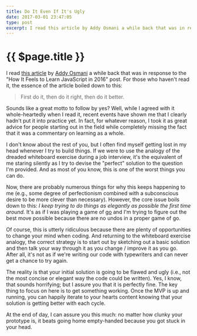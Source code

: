 ```yaml
---
title: Do It Even If It's Ugly
date: 2017-03-01 23:47:05
type: post
excerpt: I read this article by Addy Osmani a while back that was in response to the "How It Feels to Learn JavaScript in 2016" post. For those who have not read it, the essence of the article boiled down to this
---
```


# {{ $page.title }}

I read [this article](https://medium.com/@addyosmani/totally-get-your-frustration-ea11adf237e3#.uiw3hwcli) by [Addy Osmani](https://twitter.com/addyosmani) a while back that was in response to the "How It Feels to Learn JavaScript in 2016" post. For those who haven't read it, the essence of the article boiled down to this:

> First do it, then do it right, then do it better.

Sounds like a great motto to follow by yes? Well, while I agreed with it whole-heartedly when I read it, recent events have shown me that I clearly hadn't put it into practice yet. In fact, for whatever reason, I took it as great advice for people starting out in the field while completely missing the fact that it was a commentary on learning as a whole.

I don't know about the rest of you, but I often find myself getting lost in my head whenever I try to build things. If we were to use the analogy of the dreaded whiteboard exercise during a job interview, it's the equivalent of me staring silently as I try to devise the "perfect" solution to the question I'm provided. And as most of you know, this is one of the worst things you can do.

Now, there are probably numerous things for why this keeps happening to me (e.g., some degree of perfectionism combined with a subconscious desire to be more clever than necessary). However, the core issue boils down to this: *I keep trying to do things as elegantly as possible the first time around.* It's as if I was playing a game of [go](https://en.wikipedia.org/wiki/Go_(game)) and I'm trying to figure out the best move possible because there are no undos in a proper game of go.

Of course, this is utterly ridiculous because there are plenty of opportunities to change your mind when coding. And returning to the whiteboard exercise analogy, the correct strategy is to start out by sketching out a basic solution and then talk your way through it as you change / improve it as you go. After all, it's not as if we're writing our code with typewriters and can never get a chance to try again.

The reality is that your initial solution is going to be flawed and ugly (i.e., not the most concise or elegant way the code could be written). Yes, I know, that sounds horrifying; but I assure you that it is perfectly fine. The key thing to focus on here is to get something working. Once the MVP is up and running, you can happily iterate to your hearts content knowing that your solution is getting better with each cycle.

At the end of day, I can assure you this much: no matter how clunky your prototype is, it beats going home empty-handed because you got stuck in your head.
